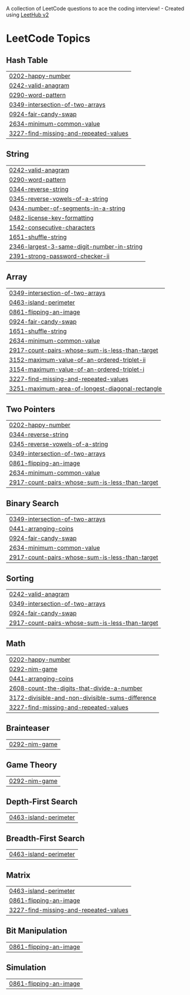 A collection of LeetCode questions to ace the coding interview! - Created using [LeetHub v2](https://github.com/arunbhardwaj/LeetHub-2.0)
<!---LeetCode Topics Start-->
# LeetCode Topics
## Hash Table
|  |
| ------- |
| [0202-happy-number](https://github.com/jumanahj/Leetcode/tree/master/0202-happy-number) |
| [0242-valid-anagram](https://github.com/jumanahj/Leetcode/tree/master/0242-valid-anagram) |
| [0290-word-pattern](https://github.com/jumanahj/Leetcode/tree/master/0290-word-pattern) |
| [0349-intersection-of-two-arrays](https://github.com/jumanahj/Leetcode/tree/master/0349-intersection-of-two-arrays) |
| [0924-fair-candy-swap](https://github.com/jumanahj/Leetcode/tree/master/0924-fair-candy-swap) |
| [2634-minimum-common-value](https://github.com/jumanahj/Leetcode/tree/master/2634-minimum-common-value) |
| [3227-find-missing-and-repeated-values](https://github.com/jumanahj/Leetcode/tree/master/3227-find-missing-and-repeated-values) |
## String
|  |
| ------- |
| [0242-valid-anagram](https://github.com/jumanahj/Leetcode/tree/master/0242-valid-anagram) |
| [0290-word-pattern](https://github.com/jumanahj/Leetcode/tree/master/0290-word-pattern) |
| [0344-reverse-string](https://github.com/jumanahj/Leetcode/tree/master/0344-reverse-string) |
| [0345-reverse-vowels-of-a-string](https://github.com/jumanahj/Leetcode/tree/master/0345-reverse-vowels-of-a-string) |
| [0434-number-of-segments-in-a-string](https://github.com/jumanahj/Leetcode/tree/master/0434-number-of-segments-in-a-string) |
| [0482-license-key-formatting](https://github.com/jumanahj/Leetcode/tree/master/0482-license-key-formatting) |
| [1542-consecutive-characters](https://github.com/jumanahj/Leetcode/tree/master/1542-consecutive-characters) |
| [1651-shuffle-string](https://github.com/jumanahj/Leetcode/tree/master/1651-shuffle-string) |
| [2346-largest-3-same-digit-number-in-string](https://github.com/jumanahj/Leetcode/tree/master/2346-largest-3-same-digit-number-in-string) |
| [2391-strong-password-checker-ii](https://github.com/jumanahj/Leetcode/tree/master/2391-strong-password-checker-ii) |
## Array
|  |
| ------- |
| [0349-intersection-of-two-arrays](https://github.com/jumanahj/Leetcode/tree/master/0349-intersection-of-two-arrays) |
| [0463-island-perimeter](https://github.com/jumanahj/Leetcode/tree/master/0463-island-perimeter) |
| [0861-flipping-an-image](https://github.com/jumanahj/Leetcode/tree/master/0861-flipping-an-image) |
| [0924-fair-candy-swap](https://github.com/jumanahj/Leetcode/tree/master/0924-fair-candy-swap) |
| [1651-shuffle-string](https://github.com/jumanahj/Leetcode/tree/master/1651-shuffle-string) |
| [2634-minimum-common-value](https://github.com/jumanahj/Leetcode/tree/master/2634-minimum-common-value) |
| [2917-count-pairs-whose-sum-is-less-than-target](https://github.com/jumanahj/Leetcode/tree/master/2917-count-pairs-whose-sum-is-less-than-target) |
| [3152-maximum-value-of-an-ordered-triplet-ii](https://github.com/jumanahj/Leetcode/tree/master/3152-maximum-value-of-an-ordered-triplet-ii) |
| [3154-maximum-value-of-an-ordered-triplet-i](https://github.com/jumanahj/Leetcode/tree/master/3154-maximum-value-of-an-ordered-triplet-i) |
| [3227-find-missing-and-repeated-values](https://github.com/jumanahj/Leetcode/tree/master/3227-find-missing-and-repeated-values) |
| [3251-maximum-area-of-longest-diagonal-rectangle](https://github.com/jumanahj/Leetcode/tree/master/3251-maximum-area-of-longest-diagonal-rectangle) |
## Two Pointers
|  |
| ------- |
| [0202-happy-number](https://github.com/jumanahj/Leetcode/tree/master/0202-happy-number) |
| [0344-reverse-string](https://github.com/jumanahj/Leetcode/tree/master/0344-reverse-string) |
| [0345-reverse-vowels-of-a-string](https://github.com/jumanahj/Leetcode/tree/master/0345-reverse-vowels-of-a-string) |
| [0349-intersection-of-two-arrays](https://github.com/jumanahj/Leetcode/tree/master/0349-intersection-of-two-arrays) |
| [0861-flipping-an-image](https://github.com/jumanahj/Leetcode/tree/master/0861-flipping-an-image) |
| [2634-minimum-common-value](https://github.com/jumanahj/Leetcode/tree/master/2634-minimum-common-value) |
| [2917-count-pairs-whose-sum-is-less-than-target](https://github.com/jumanahj/Leetcode/tree/master/2917-count-pairs-whose-sum-is-less-than-target) |
## Binary Search
|  |
| ------- |
| [0349-intersection-of-two-arrays](https://github.com/jumanahj/Leetcode/tree/master/0349-intersection-of-two-arrays) |
| [0441-arranging-coins](https://github.com/jumanahj/Leetcode/tree/master/0441-arranging-coins) |
| [0924-fair-candy-swap](https://github.com/jumanahj/Leetcode/tree/master/0924-fair-candy-swap) |
| [2634-minimum-common-value](https://github.com/jumanahj/Leetcode/tree/master/2634-minimum-common-value) |
| [2917-count-pairs-whose-sum-is-less-than-target](https://github.com/jumanahj/Leetcode/tree/master/2917-count-pairs-whose-sum-is-less-than-target) |
## Sorting
|  |
| ------- |
| [0242-valid-anagram](https://github.com/jumanahj/Leetcode/tree/master/0242-valid-anagram) |
| [0349-intersection-of-two-arrays](https://github.com/jumanahj/Leetcode/tree/master/0349-intersection-of-two-arrays) |
| [0924-fair-candy-swap](https://github.com/jumanahj/Leetcode/tree/master/0924-fair-candy-swap) |
| [2917-count-pairs-whose-sum-is-less-than-target](https://github.com/jumanahj/Leetcode/tree/master/2917-count-pairs-whose-sum-is-less-than-target) |
## Math
|  |
| ------- |
| [0202-happy-number](https://github.com/jumanahj/Leetcode/tree/master/0202-happy-number) |
| [0292-nim-game](https://github.com/jumanahj/Leetcode/tree/master/0292-nim-game) |
| [0441-arranging-coins](https://github.com/jumanahj/Leetcode/tree/master/0441-arranging-coins) |
| [2608-count-the-digits-that-divide-a-number](https://github.com/jumanahj/Leetcode/tree/master/2608-count-the-digits-that-divide-a-number) |
| [3172-divisible-and-non-divisible-sums-difference](https://github.com/jumanahj/Leetcode/tree/master/3172-divisible-and-non-divisible-sums-difference) |
| [3227-find-missing-and-repeated-values](https://github.com/jumanahj/Leetcode/tree/master/3227-find-missing-and-repeated-values) |
## Brainteaser
|  |
| ------- |
| [0292-nim-game](https://github.com/jumanahj/Leetcode/tree/master/0292-nim-game) |
## Game Theory
|  |
| ------- |
| [0292-nim-game](https://github.com/jumanahj/Leetcode/tree/master/0292-nim-game) |
## Depth-First Search
|  |
| ------- |
| [0463-island-perimeter](https://github.com/jumanahj/Leetcode/tree/master/0463-island-perimeter) |
## Breadth-First Search
|  |
| ------- |
| [0463-island-perimeter](https://github.com/jumanahj/Leetcode/tree/master/0463-island-perimeter) |
## Matrix
|  |
| ------- |
| [0463-island-perimeter](https://github.com/jumanahj/Leetcode/tree/master/0463-island-perimeter) |
| [0861-flipping-an-image](https://github.com/jumanahj/Leetcode/tree/master/0861-flipping-an-image) |
| [3227-find-missing-and-repeated-values](https://github.com/jumanahj/Leetcode/tree/master/3227-find-missing-and-repeated-values) |
## Bit Manipulation
|  |
| ------- |
| [0861-flipping-an-image](https://github.com/jumanahj/Leetcode/tree/master/0861-flipping-an-image) |
## Simulation
|  |
| ------- |
| [0861-flipping-an-image](https://github.com/jumanahj/Leetcode/tree/master/0861-flipping-an-image) |
<!---LeetCode Topics End-->
